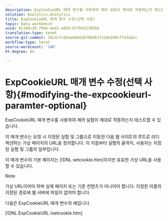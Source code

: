 ```yaml
---
description: ExpCookieURL 매개 변수를 사용하여 제어 실험이 제대로 작동하는지 테스트할 수 있습니다.
solution: Analytics,Analytics
title: ExpCookieURL 매개 변수 수정(선택 사항)
topic: Data workbench
uuid: 0c160c26-f9de-4e41-a05d-bf7bb32395bb
translation-type: tm+mt
source-git-commit: 34cdcfc83ae6bb620706db37228e200cff43ab2c
workflow-type: tm+mt
source-wordcount: '146'
ht-degree: 6%

---
```



# ExpCookieURL 매개 변수 수정(선택 사항){#modifying-the-expcookieurl-paramter-optional}

ExpCookieURL 매개 변수를 사용하여 제어 실험이 제대로 작동하는지 테스트할 수 있습니다.

이 매개 변수는 요청 시 지정된 실험 및 그룹으로 이동한 다음 웹 사이트의 루트로 리디렉션하는 가상 페이지의 URL을 정의합니다. 이 지점부터 실험의 끝까지, 사용자는 지정된 실험 및 그룹의 일부입니다.

이 매개 변수의 기본 페이지는 [!DNL setcookie.htm]이지만 유효한 가상 URL을 사용할 수 있습니다.

>[!NOTE]
>
>가상 URL이어야 하며 실제 페이지 또는 기존 컨텐츠가 아니어야 합니다. 지정한 이름의 지정된 경로에 웹 서버에 파일이 없어야 합니다.

다음은 ExpCookieURL 매개 변수의 예입니다.

[!DNL ExpCookieURL /setcookie.htm]
